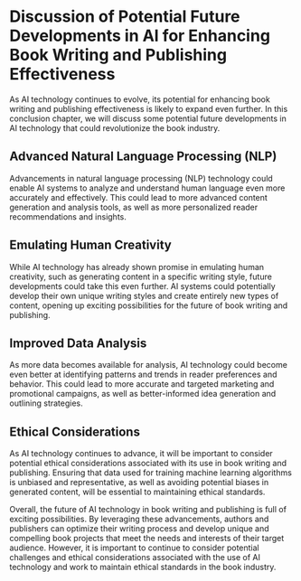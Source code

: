 Discussion of Potential Future Developments in AI for Enhancing Book Writing and Publishing Effectiveness
=====================================================================================================================

As AI technology continues to evolve, its potential for enhancing book writing and publishing effectiveness is likely to expand even further. In this conclusion chapter, we will discuss some potential future developments in AI technology that could revolutionize the book industry.

Advanced Natural Language Processing (NLP)
------------------------------------------

Advancements in natural language processing (NLP) technology could enable AI systems to analyze and understand human language even more accurately and effectively. This could lead to more advanced content generation and analysis tools, as well as more personalized reader recommendations and insights.

Emulating Human Creativity
--------------------------

While AI technology has already shown promise in emulating human creativity, such as generating content in a specific writing style, future developments could take this even further. AI systems could potentially develop their own unique writing styles and create entirely new types of content, opening up exciting possibilities for the future of book writing and publishing.

Improved Data Analysis
----------------------

As more data becomes available for analysis, AI technology could become even better at identifying patterns and trends in reader preferences and behavior. This could lead to more accurate and targeted marketing and promotional campaigns, as well as better-informed idea generation and outlining strategies.

Ethical Considerations
----------------------

As AI technology continues to advance, it will be important to consider potential ethical considerations associated with its use in book writing and publishing. Ensuring that data used for training machine learning algorithms is unbiased and representative, as well as avoiding potential biases in generated content, will be essential to maintaining ethical standards.

Overall, the future of AI technology in book writing and publishing is full of exciting possibilities. By leveraging these advancements, authors and publishers can optimize their writing process and develop unique and compelling book projects that meet the needs and interests of their target audience. However, it is important to continue to consider potential challenges and ethical considerations associated with the use of AI technology and work to maintain ethical standards in the book industry.

